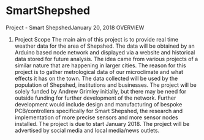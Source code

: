 # SmartShepshed
Project - Smart ShepshedJanuary 20, 2018
OVERVIEW
1.	Project Scope
The main aim of this project is to provide real time weather data for the area of Shepshed.  The data will be obtained by an Arduino based node network and displayed via a website and historical data stored for future analysis.
The idea came from various projects of a similar nature that are happening in larger cities.  The reason for this project is to gather metrological data of our microclimate and what effects it has on the town.  The data collected will be used by the population of Shepshed, institutions and businesses. The project will be solely funded by Andrew Grimley initially, but there may be need for outside funding for further development of the network. Further development would include design and manufacturing of bespoke PCB/controllers specifically for Smart Shepshed, the research and implementation of more precise sensors and more sensor nodes installed.
The project is due to start January 2018.
The project will be advertised by social media and local media/news outlets.

